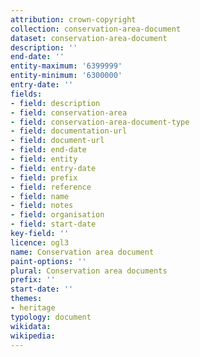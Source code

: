```yaml
---
attribution: crown-copyright
collection: conservation-area-document
dataset: conservation-area-document
description: ''
end-date: ''
entity-maximum: '6399999'
entity-minimum: '6300000'
entry-date: ''
fields:
- field: description
- field: conservation-area 
- field: conservation-area-document-type
- field: documentation-url
- field: document-url
- field: end-date
- field: entity
- field: entry-date
- field: prefix
- field: reference
- field: name
- field: notes
- field: organisation
- field: start-date
key-field: ''
licence: ogl3
name: Conservation area document
paint-options: ''
plural: Conservation area documents
prefix: ''
start-date: ''
themes:
- heritage
typology: document
wikidata:
wikipedia:
---
```

